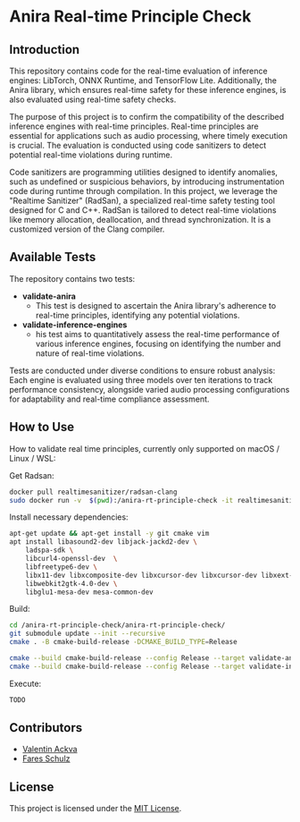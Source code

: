 # Anira Real-time Principle Check
## Introduction
This repository contains code for the real-time evaluation of inference engines: LibTorch, ONNX Runtime, and TensorFlow Lite. Additionally, the Anira library, which ensures real-time safety for these inference engines, is also evaluated using real-time safety checks.

The purpose of this project is to confirm the compatibility of the described inference engines with real-time principles. Real-time principles are essential for applications such as audio processing, where timely execution is crucial. The evaluation is conducted using code sanitizers to detect potential real-time violations during runtime.

Code sanitizers are programming utilities designed to identify anomalies, such as undefined or suspicious behaviors, by introducing instrumentation code during runtime through compilation. In this project, we leverage the "Realtime Sanitizer" (RadSan), a specialized real-time safety testing tool designed for C and C++. RadSan is tailored to detect real-time violations like memory allocation, deallocation, and thread synchronization. It is a customized version of the Clang compiler.

## Available Tests
The repository contains two tests:
- **validate-anira**
  - This test is designed to ascertain the Anira library's adherence to real-time principles, identifying any potential violations.
- **validate-inference-engines**
  - his test aims to quantitatively assess the real-time performance of various inference engines, focusing on identifying the number and nature of real-time violations.

Tests are conducted under diverse conditions to ensure robust analysis: Each engine is evaluated using three models over ten iterations to track performance consistency, alongside varied audio processing configurations for adaptability and real-time compliance assessment.

## How to Use
How to validate real time principles, currently only supported on macOS / Linux / WSL:

Get Radsan:
```bash
docker pull realtimesanitizer/radsan-clang
sudo docker run -v  $(pwd):/anira-rt-principle-check -it realtimesanitizer/radsan-clang /bin/bash
```
Install necessary dependencies:
```bash
apt-get update && apt-get install -y git cmake vim
apt install libasound2-dev libjack-jackd2-dev \
    ladspa-sdk \
    libcurl4-openssl-dev  \
    libfreetype6-dev \
    libx11-dev libxcomposite-dev libxcursor-dev libxcursor-dev libxext-dev libxinerama-dev libxrandr-dev libxrender-dev \
    libwebkit2gtk-4.0-dev \
    libglu1-mesa-dev mesa-common-dev
```
Build:
```bash
cd /anira-rt-principle-check/anira-rt-principle-check/
git submodule update --init --recursive
cmake . -B cmake-build-release -DCMAKE_BUILD_TYPE=Release

cmake --build cmake-build-release --config Release --target validate-anira
cmake --build cmake-build-release --config Release --target validate-inference-engines
```
Execute:
```bash
TODO
```

## Contributors
- [Valentin Ackva](https://github.com/vackva)
- [Fares Schulz](https://github.com/faressc)

## License
This project is licensed under the [MIT License](LICENSE).

